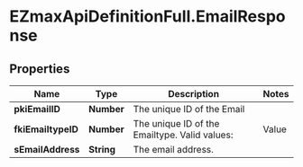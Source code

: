 # EZmaxApiDefinitionFull.EmailResponse

## Properties

Name | Type | Description | Notes
------------ | ------------- | ------------- | -------------
**pkiEmailID** | **Number** | The unique ID of the Email | 
**fkiEmailtypeID** | **Number** | The unique ID of the Emailtype.  Valid values:  |Value|Description| |-|-| |1|Office| |2|Home| | 
**sEmailAddress** | **String** | The email address. | 


